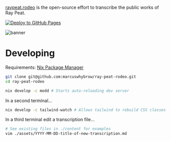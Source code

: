 [raypeat.rodeo](https://raypeat.rodeo) is the open-source effort to transcribe
the public works of Ray Peat.

[![Deploy to GitHub Pages](https://github.com/marcuswhybrow/ray-peat-rodeo/actions/workflows/gh-pages.yml/badge.svg)](https://github.com/marcuswhybrow/ray-peat-rodeo/actions/workflows/gh-pages.yml)

![banner](https://raw.githubusercontent.com/marcuswhybrow/ray-peat-rodeo/back-to-go/internal/assets/docs/ray-peat-rodeo-banner.png)

# Developing

Requirements: [Nix Package Manager](https://nixos.org/download.html#download-nix)

```bash
git clone git@github.com:marcuswhybrow/ray-peat-rodeo.git
cd ray-peat-rodeo

nix develop -c modd # Starts auto-reloading dev server
```

In a second terminal...

```bash
nix develop -c tailwind-watch # Allows tailwind to rebuild CSS classes
```

In a third terminal edit a transcription file... 

```bash
# See existing files in ./content for examples
vim ./assets/YYYY-MM-DD-title-of-new-transcription.md
```

